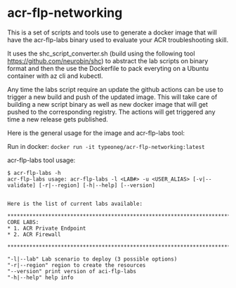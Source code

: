 # acr-flp-networking
This is a set of scripts and tools use to generate a docker image that will have the acr-flp-labs binary used to evaluate your ACR troubleshooting skill.

It uses the shc_script_converter.sh (build using the following tool https://github.com/neurobin/shc) to abstract the lab scripts on binary format and then the use the Dockerfile to pack everyting on a Ubuntu container with az cli and kubectl.

Any time the labs script require an update the github actions can be use to trigger a new build and push of the updated image. This will take care of building a new script binary as well as new docker image that will get pushed to the corresponding registry. The actions will get triggered any time a new release gets published.

Here is the general usage for the image and acr-flp-labs tool:

Run in docker: `docker run -it typeoneg/acr-flp-networking:latest`

acr-flp-labs tool usage:
```
$ acr-flp-labs -h
acr-flp-labs usage: acr-flp-labs -l <LAB#> -u <USER_ALIAS> [-v|--validate] [-r|--region] [-h|--help] [--version]


Here is the list of current labs available:

*************************************************************************************
CORE LABS:
* 1. ACR Private Endpoint
* 2. ACR Firewall

*************************************************************************************

"-l|--lab" Lab scenario to deploy (3 possible options)
"-r|--region" region to create the resources
"--version" print version of aci-flp-labs
"-h|--help" help info
```
